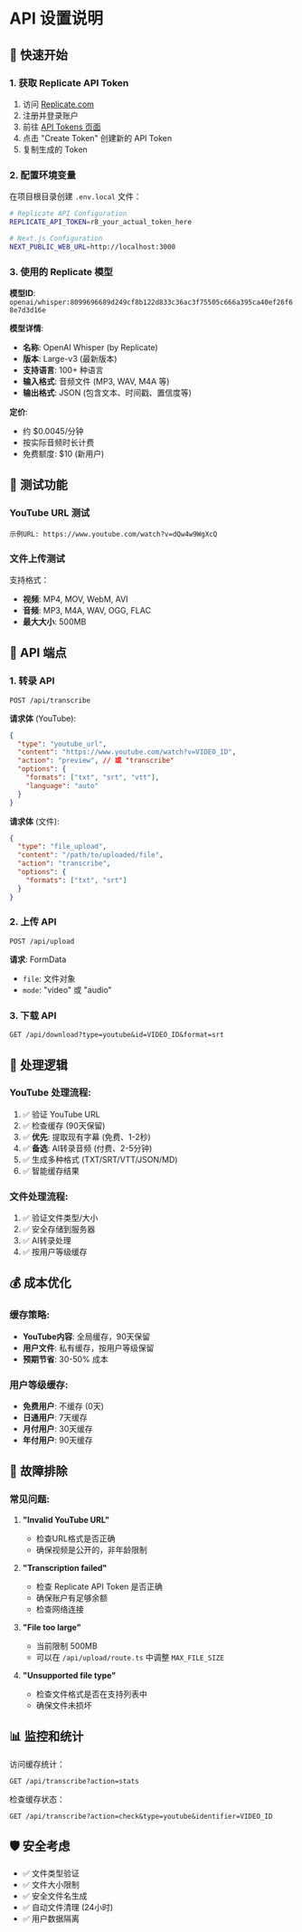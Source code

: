 # API 设置说明

## 🚀 快速开始

### 1. 获取 Replicate API Token

1. 访问 [Replicate.com](https://replicate.com/)
2. 注册并登录账户
3. 前往 [API Tokens 页面](https://replicate.com/account/api-tokens)
4. 点击 "Create Token" 创建新的 API Token
5. 复制生成的 Token

### 2. 配置环境变量

在项目根目录创建 `.env.local` 文件：

```bash
# Replicate API Configuration
REPLICATE_API_TOKEN=r8_your_actual_token_here

# Next.js Configuration  
NEXT_PUBLIC_WEB_URL=http://localhost:3000
```

### 3. 使用的 Replicate 模型

**模型ID**: `openai/whisper:8099696689d249cf8b122d833c36ac3f75505c666a395ca40ef26f68e7d3d16e`

**模型详情**:
- **名称**: OpenAI Whisper (by Replicate)
- **版本**: Large-v3 (最新版本)
- **支持语言**: 100+ 种语言
- **输入格式**: 音频文件 (MP3, WAV, M4A 等)
- **输出格式**: JSON (包含文本、时间戳、置信度等)

**定价**: 
- 约 $0.0045/分钟
- 按实际音频时长计费
- 免费额度: $10 (新用户)

## 🧪 测试功能

### YouTube URL 测试
```
示例URL: https://www.youtube.com/watch?v=dQw4w9WgXcQ
```

### 文件上传测试
支持格式：
- **视频**: MP4, MOV, WebM, AVI
- **音频**: MP3, M4A, WAV, OGG, FLAC
- **最大大小**: 500MB

## 📁 API 端点

### 1. 转录 API
```
POST /api/transcribe
```

**请求体** (YouTube):
```json
{
  "type": "youtube_url",
  "content": "https://www.youtube.com/watch?v=VIDEO_ID",
  "action": "preview", // 或 "transcribe"
  "options": {
    "formats": ["txt", "srt", "vtt"],
    "language": "auto"
  }
}
```

**请求体** (文件):
```json
{
  "type": "file_upload", 
  "content": "/path/to/uploaded/file",
  "action": "transcribe",
  "options": {
    "formats": ["txt", "srt"]
  }
}
```

### 2. 上传 API
```
POST /api/upload
```

**请求**: FormData
- `file`: 文件对象
- `mode`: "video" 或 "audio"

### 3. 下载 API
```
GET /api/download?type=youtube&id=VIDEO_ID&format=srt
```

## 🎯 处理逻辑

### YouTube 处理流程:
1. ✅ 验证 YouTube URL
2. ✅ 检查缓存 (90天保留)
3. ✅ **优先**: 提取现有字幕 (免费、1-2秒)
4. ✅ **备选**: AI转录音频 (付费、2-5分钟)
5. ✅ 生成多种格式 (TXT/SRT/VTT/JSON/MD)
6. ✅ 智能缓存结果

### 文件处理流程:
1. ✅ 验证文件类型/大小
2. ✅ 安全存储到服务器
3. ✅ AI转录处理
4. ✅ 按用户等级缓存

## 💰 成本优化

### 缓存策略:
- **YouTube内容**: 全局缓存，90天保留
- **用户文件**: 私有缓存，按用户等级保留
- **预期节省**: 30-50% 成本

### 用户等级缓存:
- **免费用户**: 不缓存 (0天)
- **日通用户**: 7天缓存
- **月付用户**: 30天缓存
- **年付用户**: 90天缓存

## 🔧 故障排除

### 常见问题:

1. **"Invalid YouTube URL"**
   - 检查URL格式是否正确
   - 确保视频是公开的，非年龄限制

2. **"Transcription failed"**
   - 检查 Replicate API Token 是否正确
   - 确保账户有足够余额
   - 检查网络连接

3. **"File too large"**
   - 当前限制 500MB
   - 可以在 `/api/upload/route.ts` 中调整 `MAX_FILE_SIZE`

4. **"Unsupported file type"**
   - 检查文件格式是否在支持列表中
   - 确保文件未损坏

## 📊 监控和统计

访问缓存统计：
```
GET /api/transcribe?action=stats
```

检查缓存状态：
```  
GET /api/transcribe?action=check&type=youtube&identifier=VIDEO_ID
```

## 🛡️ 安全考虑

- ✅ 文件类型验证
- ✅ 文件大小限制  
- ✅ 安全文件名生成
- ✅ 自动文件清理 (24小时)
- ✅ 用户数据隔离